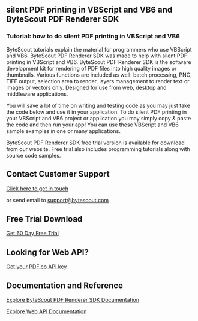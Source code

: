 ## silent PDF printing in VBScript and VB6 and ByteScout PDF Renderer SDK

### Tutorial: how to do silent PDF printing in VBScript and VB6

ByteScout tutorials explain the material for programmers who use VBScript and VB6. ByteScout PDF Renderer SDK was made to help with silent PDF printing in VBScript and VB6. ByteScout PDF Renderer SDK is the software development kit for rendering of PDF files into high quality images or thumbnails. Various functions are included as well: batch processing, PNG, TIFF output, selection area to render, layers management to render text or images or vectors only. Designed for use from web, desktop and middleware applications.

You will save a lot of time on writing and testing code as you may just take the code below and use it in your application. To do silent PDF printing in your VBScript and VB6 project or application you may simply copy & paste the code and then run your app! You can use these VBScript and VB6 sample examples in one or many applications.

ByteScout PDF Renderer SDK free trial version is available for download from our website. Free trial also includes programming tutorials along with source code samples.

## Contact Customer Support

[Click here to get in touch](https://bytescout.zendesk.com/hc/en-us/requests/new?subject=ByteScout%20PDF%20Renderer%20SDK%20Question)

or send email to [support@bytescout.com](mailto:support@bytescout.com?subject=ByteScout%20PDF%20Renderer%20SDK%20Question) 

## Free Trial Download

[Get 60 Day Free Trial](https://bytescout.com/download/web-installer?utm_source=github-readme)

## Looking for Web API? 

[Get your PDF.co API key](https://pdf.co/documentation/api?utm_source=github-readme)

## Documentation and Reference

[Explore ByteScout PDF Renderer SDK Documentation](https://bytescout.com/documentation/index.html?utm_source=github-readme)

[Explore Web API Documentation](https://pdf.co/documentation/api?utm_source=github-readme)